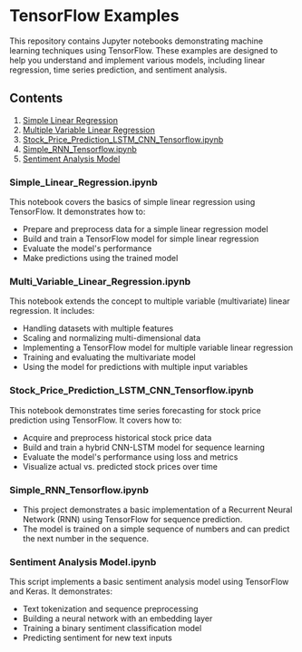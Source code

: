 # TensorFlow Examples

This repository contains Jupyter notebooks demonstrating machine learning techniques using TensorFlow. These examples are designed to help you understand and implement various models, including linear regression, time series prediction, and sentiment analysis.

## Contents

1. [Simple Linear Regression](Simple_Linear_Regression.ipynb)
2. [Multiple Variable Linear Regression](Multi_Variable_Linear_Regression.ipynb)
3. [Stock_Price_Prediction_LSTM_CNN_Tensorflow.ipynb](Stock_Price_Prediction_LSTM_CNN_Tensorflow.ipynb)
4. [Simple_RNN_Tensorflow.ipynb](Simple_RNN_Tensorflow.ipynb)
5. [Sentiment Analysis Model](Sentiment_analysis_model.ipynb)


### Simple_Linear_Regression.ipynb

This notebook covers the basics of simple linear regression using TensorFlow. It demonstrates how to:
- Prepare and preprocess data for a simple linear regression model
- Build and train a TensorFlow model for simple linear regression
- Evaluate the model's performance
- Make predictions using the trained model

### Multi_Variable_Linear_Regression.ipynb

This notebook extends the concept to multiple variable (multivariate) linear regression. It includes:
- Handling datasets with multiple features
- Scaling and normalizing multi-dimensional data
- Implementing a TensorFlow model for multiple variable linear regression
- Training and evaluating the multivariate model
- Using the model for predictions with multiple input variables

### Stock_Price_Prediction_LSTM_CNN_Tensorflow.ipynb

This notebook demonstrates time series forecasting for stock price prediction using TensorFlow. It covers how to:
- Acquire and preprocess historical stock price data
- Build and train a hybrid CNN-LSTM model for sequence learning
- Evaluate the model's performance using loss and metrics
- Visualize actual vs. predicted stock prices over time

### Simple_RNN_Tensorflow.ipynb

- This project demonstrates a basic implementation of a Recurrent Neural Network (RNN) using TensorFlow for sequence prediction.
- The model is trained on a simple sequence of numbers and can predict the next number in the sequence.

### Sentiment Analysis Model.ipynb

This script implements a basic sentiment analysis model using TensorFlow and Keras. It demonstrates:
- Text tokenization and sequence preprocessing
- Building a neural network with an embedding layer
- Training a binary sentiment classification model
- Predicting sentiment for new text inputs



